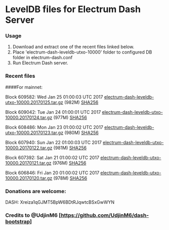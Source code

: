 # LevelDB files for Electrum Dash Server

### Usage

1. Download and extract one of the recent files linked below.
2. Place 'electrum-dash-leveldb-utxo-10000' folder to configured DB folder in electrum-dash.conf
3. Run Electrum Dash server.

### Recent files

####For mainnet:

Block 609582: Wed Jan 25 01:00:03 UTC 2017 [electrum-dash-leveldb-utxo-10000.20170125.tar.gz](https://transfer.sh/C8f8B/electrum-dash-leveldb-utxo-10000.20170125.tar.gz) (982M) [SHA256](https://transfer.sh/FRYDr/electrum-dash-leveldb-utxo-10000.20170125.tar.gz.sha256)

Block 609042: Tue Jan 24 01:00:01 UTC 2017 [electrum-dash-leveldb-utxo-10000.20170124.tar.gz](https://transfer.sh/8FIiq/electrum-dash-leveldb-utxo-10000.20170124.tar.gz) (977M) [SHA256](https://transfer.sh/8gWYg/electrum-dash-leveldb-utxo-10000.20170124.tar.gz.sha256)

Block 608486: Mon Jan 23 01:00:02 UTC 2017 [electrum-dash-leveldb-utxo-10000.20170123.tar.gz](https://transfer.sh/ii951/electrum-dash-leveldb-utxo-10000.20170123.tar.gz) (980M) [SHA256](https://transfer.sh/NlgrL/electrum-dash-leveldb-utxo-10000.20170123.tar.gz.sha256)

Block 607940: Sun Jan 22 01:00:03 UTC 2017 [electrum-dash-leveldb-utxo-10000.20170122.tar.gz](https://transfer.sh/rGmCA/electrum-dash-leveldb-utxo-10000.20170122.tar.gz) (981M) [SHA256](https://transfer.sh/11OW9e/electrum-dash-leveldb-utxo-10000.20170122.tar.gz.sha256)

Block 607392: Sat Jan 21 01:00:02 UTC 2017 [electrum-dash-leveldb-utxo-10000.20170121.tar.gz](https://transfer.sh/8FwM5/electrum-dash-leveldb-utxo-10000.20170121.tar.gz) (976M) [SHA256](https://transfer.sh/O4rWP/electrum-dash-leveldb-utxo-10000.20170121.tar.gz.sha256)

Block 606846: Fri Jan 20 01:00:02 UTC 2017 [electrum-dash-leveldb-utxo-10000.20170120.tar.gz](https://transfer.sh/q5opI/electrum-dash-leveldb-utxo-10000.20170120.tar.gz) (978M) [SHA256](https://transfer.sh/6TxtO/electrum-dash-leveldb-utxo-10000.20170120.tar.gz.sha256)

### Donations are welcome:

DASH: Xreiza1qGJMT5BpW6BDtRJqwtcBSxGwWYN

### Credits to @UdjinM6 [https://github.com/UdjinM6/dash-bootstrap]
